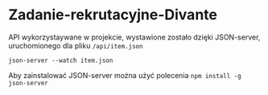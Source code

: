 # Zadanie-rekrutacyjne-Divante

API wykorzystaywane w projekcie, wystawione zostało dzięki JSON-server, uruchomionego dla pliku `/api/item.json`

`json-server --watch item.json `

Aby zainstalować JSON-server można użyć polecenia `npm install -g json-server`
